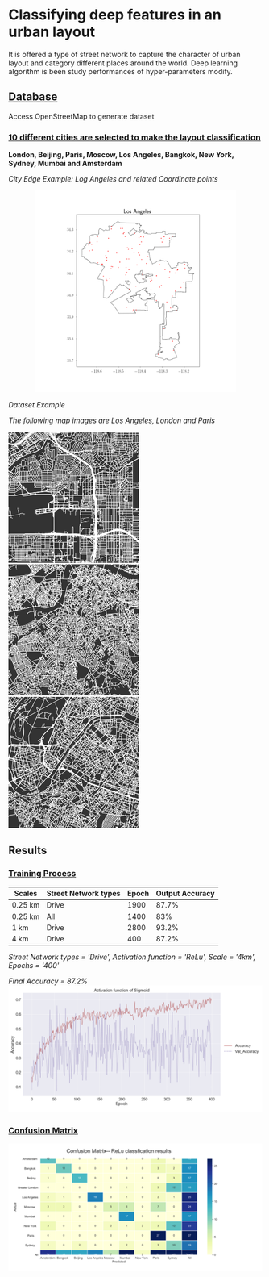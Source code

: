 # Classifying deep features in an urban layout

It is offered a type of street network to capture the character of urban layout and category different places around the world. Deep learning algorithm is been study performances of hyper-parameters modify.

## [Database](https://github.com/kiqi7/Classifying-deep-features-in-an-urban-layout/tree/master/Drive_4km)
Access OpenStreetMap to generate dataset

### [10 different cities are selected to make the layout classification](https://github.com/kiqi7/Classifying-deep-features-in-an-urban-layout/tree/master/City%20Boundary)
**London, Beijing, Paris, Moscow, Los Angeles, Bangkok, New York, Sydney, Mumbai and Amsterdam**

*City Edge Example: Log Angeles and related Coordinate points*
<p align="center">
<img src="https://github.com/kiqi7/Classifying-deep-features-in-an-urban-layout/blob/master/City%20Boundary/Los%20Angeles.png" style=centerme height="400"></p>

*Dataset Example*


*The following map images are Los Angeles, London and Paris*

<img src='https://github.com/kiqi7/Classifying-deep-features-in-an-urban-layout/blob/master/Drive_4km/Los%20Angeles%2C33.95%20-118.38%2C4.png' height="260">  <img src= 'https://github.com/kiqi7/Classifying-deep-features-in-an-urban-layout/blob/master/Drive_4km/Greater%20London%2C51.47%20-0.11%2C4.png' height="260">  <img src= 'https://github.com/kiqi7/Classifying-deep-features-in-an-urban-layout/blob/master/Drive_4km/Paris%2C48.84%202.28%2C4.png' height="260">

## Results
### [Training Process](https://github.com/kiqi7/Classifying-deep-features-in-an-urban-layout/tree/master/Results)

| Scales     | Street Network types | Epoch | Output Accuracy |
| ---      | ---       | ---       | ---       |
| 0.25 km | Drive  | 1900 | 87.7% |
| 0.25 km | All  | 1400 | 83% |
| 1 km | Drive  | 2800 | 93.2% |
| 4 km | Drive  | 400 | 87.2% |

*Street Network types = 'Drive', Activation function = 'ReLu', Scale = '4km', Epochs = '400'*

*Final Accuracy = 87.2%*
<img src='https://github.com/kiqi7/Classifying-deep-features-in-an-urban-layout/blob/master/Results/Sigmoid_acc.png'>


### [Confusion Matrix](https://github.com/kiqi7/Classifying-deep-features-in-an-urban-layout/tree/master/Confusion%20Matrix)
![Sigmoid Classification results](https://github.com/kiqi7/Classifying-deep-features-in-an-urban-layout/blob/master/Confusion%20Matrix/matrix_ReLu.png)

